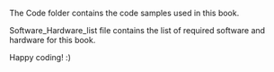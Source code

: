 The Code folder contains the code samples used in this book.

Software_Hardware_list file contains the list of required software and hardware for this book.

Happy coding! :)
